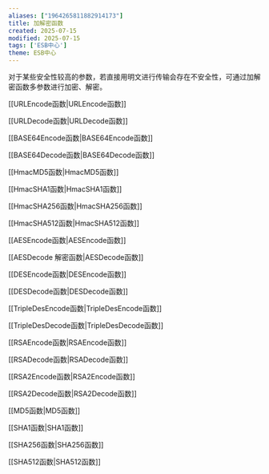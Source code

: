 ```yaml
---
aliases: ["1964265811882914173"]
title: 加解密函数
created: 2025-07-15
modified: 2025-07-15
tags: ['ESB中心']
theme: ESB中心
---
```


对于某些安全性较高的参数，若直接用明文进行传输会存在不安全性，可通过加解密函数多参数进行加密、解密。

[[URLEncode函数|URLEncode函数]]

[[URLDecode函数|URLDecode函数]]

[[BASE64Encode函数|BASE64Encode函数]]

[[BASE64Decode函数|BASE64Decode函数]]

[[HmacMD5函数|HmacMD5函数]]

[[HmacSHA1函数|HmacSHA1函数]]

[[HmacSHA256函数|HmacSHA256函数]]

[[HmacSHA512函数|HmacSHA512函数]]

[[AESEncode函数|AESEncode函数]]

[[AESDecode 解密函数|AESDecode函数]]

[[DESEncode函数|DESEncode函数]]

[[DESDecode函数|DESDecode函数]]

[[TripleDesEncode函数|TripleDesEncode函数]]

[[TripleDesDecode函数|TripleDesDecode函数]]

[[RSAEncode函数|RSAEncode函数]]

[[RSADecode函数|RSADecode函数]]

[[RSA2Encode函数|RSA2Encode函数]]

[[RSA2Decode函数|RSA2Decode函数]]

[[MD5函数|MD5函数]]

[[SHA1函数|SHA1函数]]

[[SHA256函数|SHA256函数]]

[[SHA512函数|SHA512函数]]